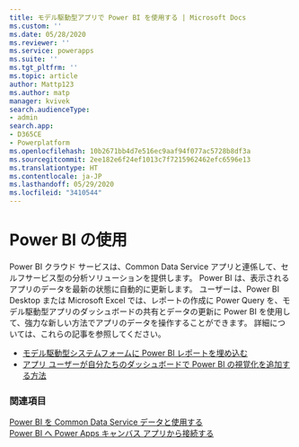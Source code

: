 ```yaml
---
title: モデル駆動型アプリで Power BI を使用する | Microsoft Docs
ms.custom: ''
ms.date: 05/28/2020
ms.reviewer: ''
ms.service: powerapps
ms.suite: ''
ms.tgt_pltfrm: ''
ms.topic: article
author: Mattp123
ms.author: matp
manager: kvivek
search.audienceType:
- admin
search.app:
- D365CE
- Powerplatform
ms.openlocfilehash: 10b2671bb4d7e516ec9aaf94f077ac5728b8df3a
ms.sourcegitcommit: 2ee182e6f24ef1013c7f7215962462efc6596e13
ms.translationtype: HT
ms.contentlocale: ja-JP
ms.lasthandoff: 05/29/2020
ms.locfileid: "3410544"
---
```

# <a name="use-power-bi"></a>Power BI の使用

Power BI クラウド サービスは、Common Data Service アプリと連係して、セルフサービス型の分析ソリューションを提供します。 Power BI は、表示されるアプリのデータを最新の状態に自動的に更新します。 ユーザーは、Power BI Desktop または Microsoft Excel では、レポートの作成に Power Query を、モデル駆動型アプリのダッシュボードの共有とデータの更新に Power BI を使用して、強力な新しい方法でアプリのデータを操作することができます。 詳細については、これらの記事を参照してください。 
- [モデル駆動型システムフォームに Power BI レポートを埋め込む](embed-powerbi-report-in-system-form.md) 
- [アプリ ユーザーが自分たちのダッシュボードで Power BI の視覚化を追加する方法](../../user/add-powerbi-dashboards.md) 
 
### <a name="see-also"></a>関連項目
[Power BI を Common Data Service データと使用する](../common-data-service/use-powerbi-with-cds.md) <br />
[Power BI へ Power Apps キャンバス アプリから接続する](../canvas-apps/connections/connection-powerbi.md)
 
  

  

